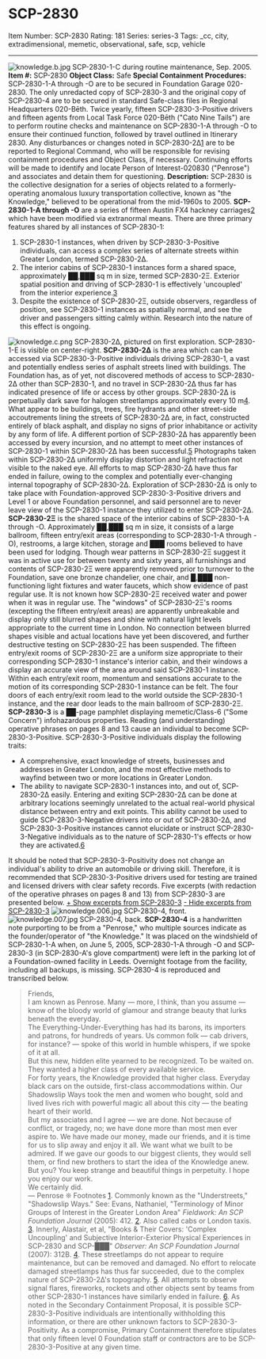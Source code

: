 # SCP-2830
Item Number: SCP-2830
Rating: 181
Series: series-3
Tags: _cc, city, extradimensional, memetic, observational, safe, scp, vehicle

---

![knowledge.b.jpg](https://scp-wiki.wdfiles.com/local--files/scp-2830/knowledge.b.jpg)
SCP-2830-1-C during routine maintenance, Sep. 2005.
**Item #:** SCP-2830
**Object Class:** Safe
**Special Containment Procedures:** SCP-2830-1-A through -O are to be secured in Foundation Garage 020-2830. The only unredacted copy of SCP-2830-3 and the original copy of SCP-2830-4 are to be secured in standard Safe-class files in Regional Headquarters 020-Bēth.
Twice yearly, fifteen SCP-2830-3-Positive drivers and fifteen agents from Local Task Force 020-Bēth ("Cato Nine Tails") are to perform routine checks and maintenance on SCP-2830-1-A through -O to ensure their continued function, followed by travel outlined in Itinerary 2830. Any disturbances or changes noted in SCP-2830-2Δ[1](javascript:;) are to be reported to Regional Command, who will be responsible for revising containment procedures and Object Class, if necessary.
Continuing efforts will be made to identify and locate Person of Interest-020830 ("Penrose") and associates and detain them for questioning.
**Description:** SCP-2830 is the collective designation for a series of objects related to a formerly-operating anomalous luxury transportation collective, known as "the Knowledge," believed to be operational from the mid-1960s to 2005.
**SCP-2830-1-A through -O** are a series of fifteen Austin FX4 hackney carriages[2](javascript:;) which have been modified via extranormal means. There are three primary features shared by all instances of SCP-2830-1:
  1. SCP-2830-1 instances, when driven by SCP-2830-3-Positive individuals, can access a complex series of alternate streets within Greater London, termed SCP-2830-2Δ.
  2. The interior cabins of SCP-2830-1 instances form a shared space, approximately ██,███ sq m in size, termed SCP-2830-2Ξ. Exterior spatial position and driving of SCP-2830-1 is effectively 'uncoupled' from the interior experience.[3](javascript:;)
  3. Despite the existence of SCP-2830-2Ξ, outside observers, regardless of position, see SCP-2830-1 instances as spatially normal, and see the driver and passengers sitting calmly within. Research into the nature of this effect is ongoing.

![knowledge.c.png](https://scp-wiki.wdfiles.com/local--files/scp-2830/knowledge.c.png)
SCP-2830-2Δ, pictured on first exploration. SCP-2830-1-E is visible on center-right.
**SCP-2830-2Δ** is the area which can be accessed via SCP-2830-3-Positive individuals driving SCP-2830-1, a vast and potentially endless series of asphalt streets lined with buildings. The Foundation has, as of yet, not discovered methods of access to SCP-2830-2Δ other than SCP-2830-1, and no travel in SCP-2830-2Δ thus far has indicated presence of life or access by other groups. SCP-2830-2Δ is perpetually dark save for halogen streetlamps approximately every 10 m[4](javascript:;). What appear to be buildings, trees, fire hydrants and other street-side accoutrements lining the streets of SCP-2830-2Δ are, in fact, constructed entirely of black asphalt, and display no signs of prior inhabitance or activity by any form of life.
A different portion of SCP-2830-2Δ has apparently been accessed by every incursion, and no attempt to meet other instances of SCP-2830-1 within SCP-2830-2Δ has been successful.[5](javascript:;)
Photographs taken within SCP-2830-2Δ uniformly display distortion and light refraction not visible to the naked eye. All efforts to map SCP-2830-2Δ have thus far ended in failure, owing to the complex and potentially ever-changing internal topography of SCP-2830-2Δ. Exploration of SCP-2830-2Δ is only to take place with Foundation-approved SCP-2830-3-Positive drivers and Level 1 or above Foundation personnel, and said personnel are to never leave view of the SCP-2830-1 instance they utilized to enter SCP-2830-2Δ.
**SCP-2830-2Ξ** is the shared space of the interior cabins of SCP-2830-1-A through -O. Approximately ██,███ sq m in size, it consists of a large ballroom, fifteen entry/exit areas (corresponding to SCP-2830-1-A through -O), restrooms, a large kitchen, storage and ███ rooms believed to have been used for lodging. Though wear patterns in SCP-2830-2Ξ suggest it was in active use for between twenty and sixty years, all furnishings and contents of SCP-2830-2Ξ were apparently removed prior to turnover to the Foundation, save one bronze chandelier, one chair, and █,███ non-functioning light fixtures and water faucets, which show evidence of past regular use. It is not known how SCP-2830-2Ξ received water and power when it was in regular use.
The "windows" of SCP-2830-2Ξ's rooms (excepting the fifteen entry/exit areas) are apparently unbreakable and display only still blurred shapes and shine with natural light levels appropriate to the current time in London. No connection between blurred shapes visible and actual locations have yet been discovered, and further destructive testing on SCP-2830-2Ξ has been suspended.
The fifteen entry/exit rooms of SCP-2830-2Ξ are a uniform size appropriate to their corresponding SCP-2830-1 instance's interior cabin, and their windows a display an accurate view of the area around said SCP-2830-1 instance. Within each entry/exit room, momentum and sensations accurate to the motion of its corresponding SCP-2830-1 instance can be felt. The four doors of each entry/exit room lead to the world outside the SCP-2830-1 instance, and the rear door leads to the main ballroom of SCP-2830-2Ξ.
**SCP-2830-3** is a ██-page pamphlet displaying memetic/Class-6 ("Some Concern") infohazardous properties. Reading (and understanding) operative phrases on pages 8 and 13 cause an individual to become SCP-2830-3-Positive. SCP-2830-3-Positive individuals display the following traits:
  * A comprehensive, exact knowledge of streets, businesses and addresses in Greater London, and the most effective methods to wayfind between two or more locations in Greater London.
  * The ability to navigate SCP-2830-1 instances into, and out of, SCP-2830-2Δ easily. Entering and exiting SCP-2830-2Δ can be done at arbitrary locations seemingly unrelated to the actual real-world physical distance between entry and exit points. This ability cannot be used to guide SCP-2830-3-Negative drivers into or out of SCP-2830-2Δ, and SCP-2830-3-Positive instances cannot elucidate or instruct SCP-2830-3-Negative individuals as to the nature of SCP-2830-1's effects or how they are activated.[6](javascript:;)

It should be noted that SCP-2830-3-Positivity does not change an individual's ability to drive an automobile or driving skill. Therefore, it is recommended that SCP-2830-3-Positive drivers used for testing are trained and licensed drivers with clear safety records.
Five excerpts (with redaction of the operative phrases on pages 8 and 13) from SCP-2830-3 are presented below.
[\+ Show excerpts from SCP-2830-3](javascript:;)
[\- Hide excerpts from SCP-2830-3](javascript:;)
![knowledge.006.jpg](https://scp-wiki.wdfiles.com/local--files/scp-2830/knowledge.006.jpg)
SCP-2830-4, front.
![knowledge.007.jpg](https://scp-wiki.wdfiles.com/local--files/scp-2830/knowledge.007.jpg)
SCP-2830-4, back.
**SCP-2830-4** is a handwritten note purporting to be from a "Penrose," who multiple sources indicate as the founder/operator of "the Knowledge." It was placed on the windshield of SCP-2830-1-A when, on June 5, 2005, SCP-2830-1-A through -O and SCP-2830-3 (in SCP-2830-A's glove compartment) were left in the parking lot of a Foundation-owned facility in Leeds. Overnight footage from the facility, including all backups, is missing. SCP-2830-4 is reproduced and transcribed below.
> Friends,  
>  I am known as Penrose. Many — more, I think, than you assume — know of the bloody world of glamour and strange beauty that lurks beneath the everyday.  
>  The Everything-Under-Everything has had its barons, its importers and patrons, for hundreds of years. Us common folk — cab drivers, for instance? — spoke of this world in humble whispers, if we spoke of it at all.  
>  But this new, hidden elite yearned to be recognized. To be waited on. They wanted a higher class of every available service.  
>  For forty years, the Knowledge provided that higher class. Everyday black cars
> on the outside, first-class accommodations within. Our Shadowslip Ways took the men and women who bought, sold and lived lives rich with powerful magic all about this city — the beating heart of their world.  
>  But my associates and I agree — we are done. Not because of conflict, or tragedy, no; we have done more than most men ever aspire to. We have made our money, made our friends, and it is time for us to slip away and enjoy it all. We want what we built to be admired. If we gave our goods to our biggest clients, they would sell them, or find new brothers to start the idea of the Knowledge anew. But you? You keep strange and beautiful things in perpetuity. I hope you enjoy our work.  
>  We certainly did.  
>  — Penrose ❊
Footnotes
[1](javascript:;). Commonly known as the "Understreets," "Shadowslip Ways." See: Evans, Nathaniel, "Terminology of Minor Groups of Interest in the Greater London Area" _Fieldwork: An SCP Foundation Journal_ (2005): 412.
[2](javascript:;). Also called cabs or London taxis.
[3](javascript:;). Innerly, Alastair, et al, "Books & Their Covers: 'Complex Uncoupling' and Subjective Interior-Exterior Physical Experiences in SCP-2830 and SCP-███" _Observer: An SCP Foundation Journal_ (2007): 312B.
[4](javascript:;). These streetlamps do not appear to require maintenance, but can be removed and damaged. No effort to relocate damaged streetlamps has thus far succeeded, due to the complex nature of SCP-2830-2Δ's topography.
[5](javascript:;). All attempts to observe signal flares, fireworks, rockets and other objects sent by teams from other SCP-2830-1 instances have similarly ended in failure.
[6](javascript:;). As noted in the Secondary Containment Proposal, it is possible SCP-2830-3-Positive individuals are intentionally withholding this information, or there are other unknown factors to SCP-2830-3-Positivity. As a compromise, Primary Containment therefore stipulates that only fifteen level 0 Foundation staff or contractors are to be SCP-2830-3-Positive at any given time.